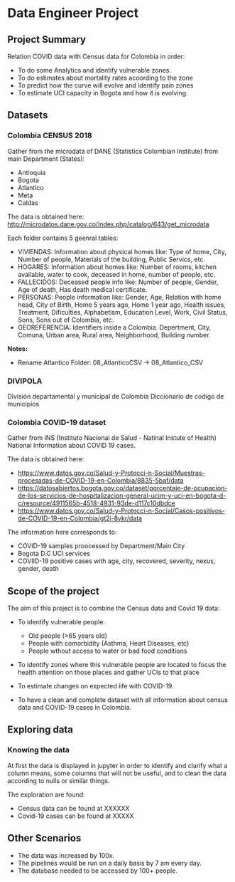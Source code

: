 # Data Engineer Project

## Project Summary
Relation COVID data with Census data for Colombia in order:
- To do some Analytics and identify vulnerable zones.
- To do estimates about mortality rates acoording to the zone
- To predict how the curve will evolve and identify pain zones
- To estimate UCI capacity in Bogota and how it is evolving.

## Datasets
### Colombia CENSUS 2018
Gather from the microdata of DANE (Statistics Colombian Institute) from main Department (States): 
- Antioquia
- Bogota
- Atlantico
- Meta
- Caldas

The data is obtained here: http://microdatos.dane.gov.co/index.php/catalog/643/get_microdata.

Each folder contains 5 geenral tables:
- VIVIENDAS: Information about physical homes like: Type of home, City, Number of people, Materials of the building, Public Servics, etc.
- HOGARES: Information about homes like: Number of rooms, kitchen available, water to cook, deceased in home, number of people, etc.
- FALLECIDOS: Deceased people info like: Number of people, Gender, Age of death, Has death medical certificate.
- PERSONAS: People information like: Gender, Age, Relation with home head, City of Birth, Home 5 years ago, Home 1 year ago, Health issues, Treatment, Dificulties, Alphabetism, Education Level, Work, Civil Status, Sons, Sons out of Colombia, etc.
- GEOREFERENCIA: Identifiers inside a Colombia. Depertment, City, Comuna, Urban area, Rural area, Neighborhood, Building number.

**Notes:**
- Rename Atlantico Folder: 08_AtlanticoCSV -> 08_Atlantico_CSV

### DIVIPOLA
División departamental y municipal de Colombia
Diccionario de codigo de municipios

### Colombia COVID-19 dataset
Gather from INS (Instituto Nacional de Salud - Natinal Instute of Health)
National Information about COVID 19 cases.

The data is obtained here: 
- https://www.datos.gov.co/Salud-y-Protecci-n-Social/Muestras-procesadas-de-COVID-19-en-Colombia/8835-5baf/data
- https://datosabiertos.bogota.gov.co/dataset/porcentaje-de-ocupacion-de-los-servicios-de-hospitalizacion-general-ucim-y-uci-en-bogota-d-c/resource/4911565b-4518-4931-93de-d117c10dbdce
- https://www.datos.gov.co/Salud-y-Protecci-n-Social/Casos-positivos-de-COVID-19-en-Colombia/gt2j-8ykr/data

The information here corresponds to:
- COVID-19 samples proocessed by Department/Main City
- Bogota D.C UCI services
- COVIID-19 positive cases with age, city, recovered, severity, nexus, gender, death

## Scope of the project
The aim of this project is to combine the Census data and Covid 19 data:
- To identify vulnerable people.
    - Old people (>65 years old)
    - People with comorbidity (Asthma, Heart Diseases, etc)
    - People wthout access  to water or bad food conditions

- To identify zones where this vulnerable people are located to focus the health attention on those places and gather UCIs to that place

- To estimate changes on expected life with COVID-19.
- To have a clean and complete dataset with all information about census data and COVID-19 cases in Colombia.

## Exploring data
### Knowing the data
At first the data is displayed in jupyter in order to identify and clarify what a column means, some columns that will not be useful, and to clean the data according to nulls or similar things.

The exploration are found:
- Census data can be found at XXXXXX
- Covid-19 cases can be found at XXXXX




## Other Scenarios
- The data was increased by 100x.
- The pipelines would be run on a daily basis by 7 am every day.
- The database needed to be accessed by 100+ people.